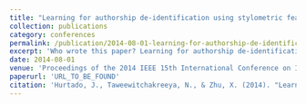 ```yaml
---
title: "Learning for authorship de-identification using stylometric features" 
collection: publications
category: conferences
permalink: /publication/2014-08-01-learning-for-authorship-de-identification-using-stylometric-features 
excerpt: 'Who wrote this paper? Learning for authorship de-identification using stylometric features.' 
date: 2014-08-01 
venue: 'Proceedings of the 2014 IEEE 15th International Conference on Information...' 
paperurl: 'URL_TO_BE_FOUND' 
citation: 'Hurtado, J., Taweewitchakreeya, N., & Zhu, X. (2014). "Learning for authorship de-identification using stylometric features." <i>Proceedings of the 2014 IEEE 15th International Conference on Information...</i>.'
---
```

